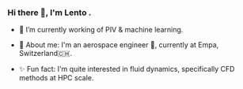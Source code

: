 ### Hi there 👋, I'm Lento .

- 🔭 I’m currently working of PIV & machine learning.

- 🦊 About me: I'm an aerospace engineer 🚀, currently at Empa, Switzerland🇨🇭.

- ✨ Fun fact: I'm quite interested in fluid dynamics, specifically CFD methods at HPC scale.

<!--
**lento234/lento234** is a ✨ _special_ ✨ repository because its `README.md` (this file) appears on your GitHub profile.

Here are some ideas to get you started:

- 🔭 I’m currently working on ...
- 🌱 I’m currently learning ...
- 👯 I’m looking to collaborate on ...
- 🤔 I’m looking for help with ...
- 💬 Ask me about ...
- 📫 How to reach me: ...
- 😄 Pronouns: ...
-->
